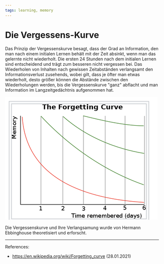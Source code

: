 ```yaml
--- 
tags: learning, memory
---
```


# Die Vergessens-Kurve

Das Prinzip der Vergessenskurve besagt, dass der Grad an Information, den man nach einem initialen Lernen behält mit der Zeit absinkt, wenn man das gelernte nicht wiederholt.
Die ersten 24 Stunden nach dem initialen Lernen sind entscheidend und trägt zum besseren nicht vergessen bei. 
Das Wiederholen von Inhalten nach gewissen Zeitabständen verlangsamt den Informationsverlust zusehends, wobei gilt, dass je öfter man etwas wiederholt, desto größer können die Abstände zwischen den Wiederholungen werden, bis die Vergessenskurve "ganz" abflacht und man Information im Langzeitgedächtnis aufgenommen hat.

![](../attachments/learning/2021-01-28-22-51-55.png)

Die Vergessenskurve und Ihre Verlangsamung wurde von Hermann Ebbinghouse theoretisiert und erforscht.

---
References:
- https://en.wikipedia.org/wiki/Forgetting_curve (28.01.2021)